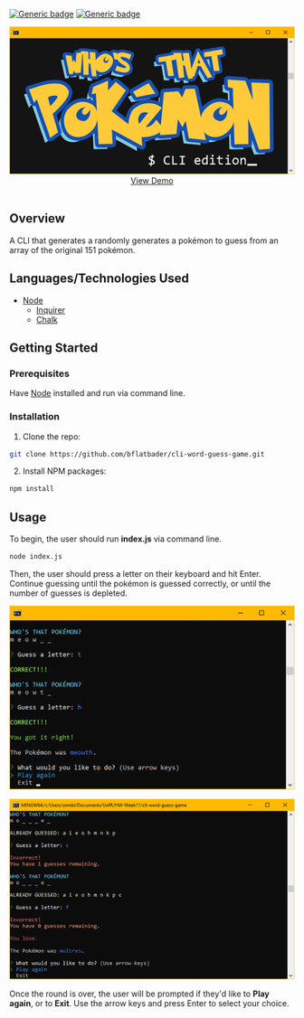 [![Generic badge](https://img.shields.io/badge/Portfolio-Red.svg)](https://bflatbader.github.io/)
[![Generic badge](https://img.shields.io/badge/LinkedIn-Blue.svg)](https://www.linkedin.com/in/bishop-bader/)

<p align="center">
    <img src="images/logo.gif" alt="Logo"><br>
    <a href="#" target="blank">View Demo</a><br><br>
</p>

## Overview
A CLI that generates a randomly generates a pokémon to guess from an array of the original 151 pokémon.

## Languages/Technologies Used
- [Node](https://nodejs.org/en/docs/)
    - [Inquirer](https://www.npmjs.com/package/inquirer)
    - [Chalk](https://www.npmjs.com/package/chalk)
    
## Getting Started

### Prerequisites
Have [Node](https://nodejs.org/en/download) installed and run via command line.

### Installation
1. Clone the repo: 
```sh
git clone https://github.com/bflatbader/cli-word-guess-game.git
```
2. Install NPM packages:
```sh
npm install
```

## Usage
To begin, the user should run **index.js** via command line.
```sh
node index.js
```
Then, the user should press a letter on their keyboard and hit Enter. Continue guessing until the pokémon is guessed correctly, or until the number of guesses is depleted.

![win Example](/images/screenCorrect.png)

![lose Example](/images/screenIncorrect.png)

Once the round is over, the user will be prompted if they'd like to **Play again**, or to **Exit**. Use the arrow keys and press Enter to select your choice.
